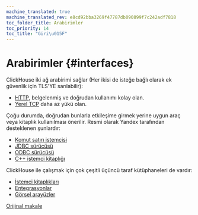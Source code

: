 ```yaml
---
machine_translated: true
machine_translated_rev: e8cd92bba3269f47787db090899f7c242adf7818
toc_folder_title: Arabirimler
toc_priority: 14
toc_title: "Giri\u015F"
---
```


# Arabirimler {#interfaces}

ClickHouse iki ağ arabirimi sağlar (Her ikisi de isteğe bağlı olarak ek güvenlik için TLS'YE sarılabilir):

-   [HTTP](http.md), belgelenmiş ve doğrudan kullanımı kolay olan.
-   [Yerel TCP](tcp.md) daha az yükü olan.

Çoğu durumda, doğrudan bunlarla etkileşime girmek yerine uygun araç veya kitaplık kullanılması önerilir. Resmi olarak Yandex tarafından desteklenen şunlardır:

-   [Komut satırı istemcisi](cli.md)
-   [JDBC sürücüsü](jdbc.md)
-   [ODBC sürücüsü](odbc.md)
-   [C++ istemci kitaplığı](cpp.md)

ClickHouse ile çalışmak için çok çeşitli üçüncü taraf kütüphaneleri de vardır:

-   [İstemci kitaplıkları](third-party/client_libraries.md)
-   [Entegrasyonlar](third-party/integrations.md)
-   [Görsel arayüzler](third-party/gui.md)

[Orijinal makale](https://clickhouse.tech/docs/en/interfaces/) <!--hide-->
